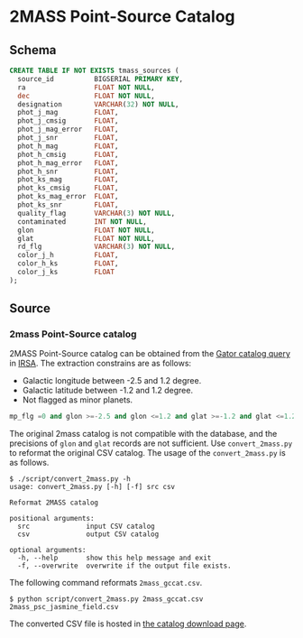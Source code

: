 # 2MASS Point-Source Catalog


## Schema

``` sql
CREATE TABLE IF NOT EXISTS tmass_sources (
  source_id          BIGSERIAL PRIMARY KEY,
  ra                 FLOAT NOT NULL,
  dec                FLOAT NOT NULL,
  designation        VARCHAR(32) NOT NULL,
  phot_j_mag         FLOAT,
  phot_j_cmsig       FLOAT,
  phot_j_mag_error   FLOAT,
  phot_j_snr         FLOAT,
  phot_h_mag         FLOAT,
  phot_h_cmsig       FLOAT,
  phot_h_mag_error   FLOAT,
  phot_h_snr         FLOAT,
  phot_ks_mag        FLOAT,
  phot_ks_cmsig      FLOAT,
  phot_ks_mag_error  FLOAT,
  phot_ks_snr        FLOAT,
  quality_flag       VARCHAR(3) NOT NULL,
  contaminated       INT NOT NULL,
  glon               FLOAT NOT NULL,
  glat               FLOAT NOT NULL,
  rd_flg             VARCHAR(3) NOT NULL,
  color_j_h          FLOAT,
  color_h_ks         FLOAT,
  color_j_ks         FLOAT
);
```

## Source
### 2mass Point-Source catalog
2MASS Point-Source catalog can be obtained from the [Gator catalog query][gator] in [IRSA][irsa]. The extraction constrains are as follows:

- Galactic longitude between -2.5 and 1.2 degree.
- Galactic latitude between -1.2 and 1.2 degree.
- Not flagged as minor planets.

``` sql
mp_flg =0 and glon >=-2.5 and glon <=1.2 and glat >=-1.2 and glat <=1.2
```

The original 2mass catalog is not compatible with the database, and the precisions of `glon` and `glat` records are not sufficient. Use `convert_2mass.py` to reformat the original CSV catalog. The usage of the `convert_2mass.py` is as follows.

``` console
$ ./script/convert_2mass.py -h
usage: convert_2mass.py [-h] [-f] src csv

Reformat 2MASS catalog

positional arguments:
  src              input CSV catalog
  csv              output CSV catalog

optional arguments:
  -h, --help       show this help message and exit
  -f, --overwrite  overwrite if the output file exists.
```

The following command reformats `2mass_gccat.csv`.

``` console
$ python script/convert_2mass.py 2mass_gccat.csv 2mass_psc_jasmine_field.csv
```


The converted CSV file is hosted in [the catalog download page][download].

[download]: http://exoplanets.sakura.ne.jp/jasmine/
[gator]: https://irsa.ipac.caltech.edu/cgi-bin/Gator/nph-dd?catalog=fp_psc
[irsa]: https://irsa.ipac.caltech.edu/frontpage/
